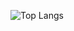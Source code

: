 ![Top Langs](https://github-readme-stats.vercel.app/api/top-langs/?username=Paulo-cesar55&layout=compact)




 ##
 
